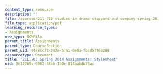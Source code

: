 ```yaml
---
content_type: resource
description: ''
file: /courses/21l-703-studies-in-drama-stoppard-and-company-spring-2014/9c127b9c686238bb1b0e814aabdb78ac_MIT21L_703S14_stylesheet.pdf
file_type: application/pdf
learning_resource_types:
- Assignments
ocw_type: OCWFile
parent_title: Assignments
parent_type: CourseSection
parent_uid: 9478cc71-242e-57a1-0e8a-fbcd57f6b288
resourcetype: Document
title: '21L.703 Spring 2014 Assignments: Stylesheet'
uid: 9c127b9c-6862-38bb-1b0e-814aabdb78ac
---
```

